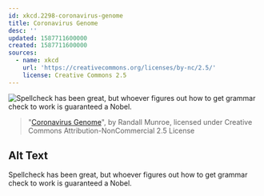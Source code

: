 ```yaml
---
id: xkcd.2298-coronavirus-genome
title: Coronavirus Genome
desc: ''
updated: 1587711600000
created: 1587711600000
sources:
  - name: xkcd
    url: 'https://creativecommons.org/licenses/by-nc/2.5/'
    license: Creative Commons 2.5
---
```

![Spellcheck has been great, but whoever figures out how to get grammar check to work is guaranteed a Nobel.](https://imgs.xkcd.com/comics/coronavirus_genome.png)
> "[Coronavirus Genome](https://xkcd.com/2298/)", by Randall Munroe, licensed under Creative Commons Attribution-NonCommercial 2.5 License

## Alt Text
Spellcheck has been great, but whoever figures out how to get grammar check to work is guaranteed a Nobel.
